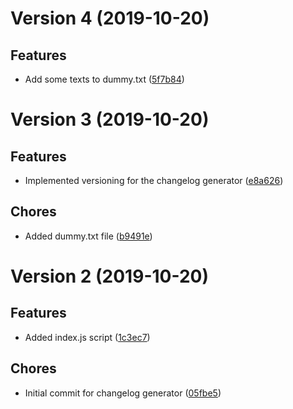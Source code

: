 # Version 4 (2019-10-20)

## Features
* Add some texts to dummy.txt ([5f7b84](https://github.com/jackyef/changelog-generator/commit/5f7b841665e83d5babf27c682716b2a7546605e9))

# Version 3 (2019-10-20)

## Features
* Implemented versioning for the changelog generator ([e8a626](https://github.com/jackyef/changelog-generator/commit/e8a626fb857c35acd9f4f4e092b93e9951120ae8))

## Chores
* Added dummy.txt file ([b9491e](https://github.com/jackyef/changelog-generator/commit/b9491e3c9a22bddff528e48fd599b08c0eafcce1))

# Version 2 (2019-10-20)

## Features
* Added index.js script ([1c3ec7](https://github.com/jackyef/changelog-generator/commit/1c3ec7c03f2796790eaf7271ef47b2141b22cb63))

## Chores
* Initial commit for changelog generator ([05fbe5](https://github.com/jackyef/changelog-generator/commit/05fbe5c5eee29cc33065474800e5401370e7e929))
